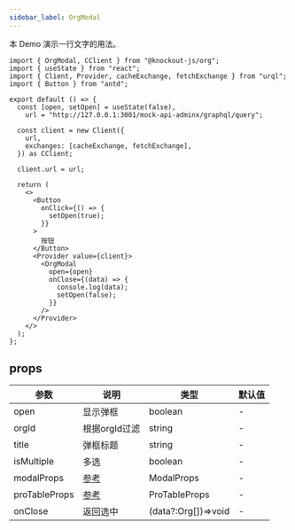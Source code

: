 ```yaml
---
sidebar_label: OrgModal
---
```


本 Demo 演示一行文字的用法。

```tsx preview
import { OrgModal, CClient } from "@knockout-js/org";
import { useState } from "react";
import { Client, Provider, cacheExchange, fetchExchange } from "urql";
import { Button } from "antd";

export default () => {
  const [open, setOpen] = useState(false),
    url = "http://127.0.0.1:3001/mock-api-adminx/graphql/query";

  const client = new Client({
    url,
    exchanges: [cacheExchange, fetchExchange],
  }) as CClient;

  client.url = url;

  return (
    <>
      <Button
        onClick={() => {
          setOpen(true);
        }}
      >
        按钮
      </Button>
      <Provider value={client}>
        <OrgModal
          open={open}
          onClose={(data) => {
            console.log(data);
            setOpen(false);
          }}
        />
      </Provider>
    </>
  );
};
```

## props

| 参数          | 说明                                                          | 类型                | 默认值 |
| ------------- | ------------------------------------------------------------- | ------------------- | ------ |
| open          | 显示弹框                                                      | boolean             | -      |
| orgId         | 根据orgId过滤                                                 | string              | -      |
| title         | 弹框标题                                                      | string              | -      |
| isMultiple    | 多选                                                          | boolean             | -      |
| modalProps    | [参考](https://ant.design/components/modal-cn#api)            | ModalProps          | -      |
| proTableProps | [参考](https://procomponents.ant.design/components/table#api) | ProTableProps       | -      |
| onClose       | 返回选中                                                      | (data?:Org[])=>void | -      |
